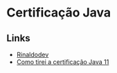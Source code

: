 # Certificação Java




## Links

- [Rinaldodev](https://www.youtube.com/@rinaldodev)
- [Como tirei a certificação Java 11](https://youtu.be/cep1WGLytbU?feature=shared)